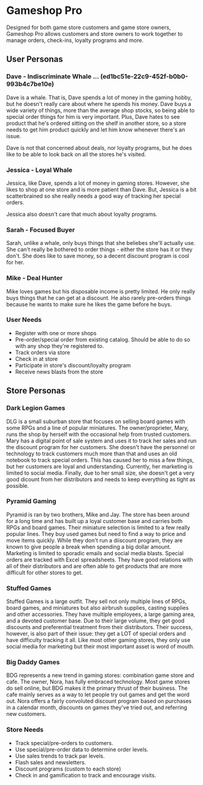 # Gameshop Pro
Designed for both game store customers and game store owners, Gameshop Pro allows customers and store owners to work together to manage orders, check-ins, loyalty programs and more.
 
## User Personas
### Dave - Indiscriminate Whale ... (ed1bc51e-22c9-452f-b0b0-993b4c7be10e)
Dave is a whale. That is, Dave spends a lot of money in the gaming hobby, but he doesn't really care about where he spends his money. Dave buys 
a wide variety of things, more than the average shop stocks, so being able to special order things for him is very important. Plus, Dave hates 
to see product that he's ordered sitting on the shelf in another store, so a store needs to get him product quickly and let him know whenever 
there's an issue.

Dave is not that concerned about deals, nor loyalty programs, but he does like to be able to look back on all the stores he's visited.
 
### Jessica - Loyal Whale
Jessica, like Dave, spends a lot of money in gaming stores. However, she likes to shop at one store and is more patient than Dave. But, Jessica 
is a bit scatterbrained so she really needs a good way of tracking her special orders.

Jessica also doesn't care that much about loyalty programs.

### Sarah - Focused Buyer
Sarah, unlike a whale, only buys things that she beliebes she'll actually use. She can't really be bothered to order things - either the store has it or they 
don't. She does like to save money, so a decent discount program is cool for her. 

### Mike - Deal Hunter
Mike loves games but his disposable income is pretty limited. He only really buys things that he can get at a discount. He also rarely pre-orders things
because he wants to make sure he likes the game before he buys.

### User Needs
- Register with one or more shops
- Pre-order/special order from existing catalog. Should be able to do so with any shop they're registered to.
- Track orders via store
- Check in at store
- Participate in store's discount/loyalty program
- Receive news blasts from the store

## Store Personas
### Dark Legion Games
DLG is a small suburban store that focuses on selling board games with some RPGs and a line of popular miniatures. The owner/proprieter, Mary, runs the shop by 
herself with the occasional help from trusted customers. Mary has a digital point of sale system and uses it to track her sales and run the discount program for 
her customers. She doesn't have the personnel or technology to track customers much more than that and uses an old notebook to track special orders. This has 
caused her to miss a few things, but her customers are loyal and understanding. Currently, her marketing is limited to social media. Finally, due to her small size,
she doesn't get a very good dicount from her distributors and needs to keep everything as tight as possible.

### Pyramid Gaming
Pyramid is ran by two brothers, Mike and Jay. The store has been around for a long time and has built up a loyal customer base and carries both RPGs and board 
games. Their miniature selection is limited to a few really popular lines. They buy used games but need to find a way to price and move items quickly. While 
they don't run a diiscount program, they are known to give people a break when spending a big dollar amount. Marketing is limited to sporadic emails and social 
media blasts. Special orders are tracked with Excel spreadsheets. They have good relations with all of their distributors and are often able to get products 
that are more difficult for other stores to get.

### Stuffed Games
Stuffed Games is a large outfit. They sell not only multiple lines of RPGs, board games, and miniatures but also airbrush supplies, casting supplies and
other accessories. They have multiple employees, a large gaming area, and a devoted customer base. Due to their large volume, they get good discounts and 
preferential treatment from their distributors. Their success, however, is also part of their issue: they get a LOT of special orders and have difficulty 
tracking it all. Like most other gaming stores, they only use social media for marketing but their most important asset is word of mouth.

### Big Daddy Games
BDG represents a new trend in gaming stores: combination game store and cafe. The owner, Nora, has fully embraced technology. Most game stores do sell online, 
but BDG makes it the primary thrust of their business. The cafe mainly serves as a way to let people try out games and get the word out. Nora offers a fairly 
convoluted discount program based on purchases in a calendar month, discounts on games they've tried out, and referring new customers.

### Store Needs
- Track special/pre-orders to customers.
- Use special/pre-order data to determine order levels.
- Use sales trends to track par levels.
- Flash sales and newsletters.
- Discount programs (custom to each store)
- Check in and gamification to track and encourage visits.
